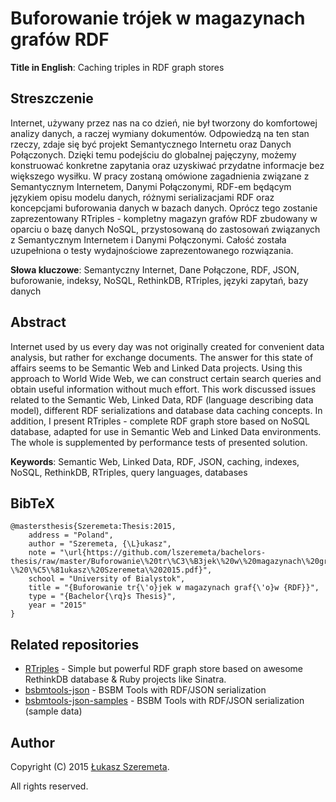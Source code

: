 # Buforowanie trójek w magazynach grafów RDF

**Title in English**: Caching triples in RDF graph stores

## Streszczenie
Internet, używany przez nas na co dzień, nie był tworzony do komfortowej analizy danych, a raczej wymiany dokumentów. Odpowiedzą na ten stan rzeczy, zdaje się być projekt Semantycznego Internetu oraz Danych Połączonych. Dzięki temu podejściu do globalnej pajęczyny, możemy konstruować konkretne zapytania oraz uzyskiwać przydatne informacje bez większego wysiłku. W pracy zostaną omówione zagadnienia związane z Semantycznym Internetem, Danymi Połączonymi, RDF-em będącym językiem opisu modelu danych, różnymi serializacjami RDF oraz koncepcjami buforowania danych w bazach danych. Oprócz tego zostanie zaprezentowany RTriples - kompletny magazyn grafów RDF zbudowany w oparciu o bazę danych NoSQL, przystosowaną do zastosowań związanych z Semantycznym Internetem i Danymi Połączonymi. Całość została uzupełniona o testy wydajnościowe zaprezentowanego rozwiązania.

**Słowa kluczowe**: Semantyczny Internet, Dane Połączone, RDF, JSON, buforowanie, indeksy, NoSQL, RethinkDB, RTriples, języki zapytań, bazy danych


## Abstract
Internet used by us every day was not originally created for convenient data analysis, but rather for exchange documents. The answer for this state of affairs seems to be Semantic Web and Linked Data projects. Using this approach to World Wide Web, we can construct certain search queries and obtain useful information without much effort. This work discussed issues related to the Semantic Web, Linked Data, RDF (language describing data model), different RDF serializations and database data caching concepts. In addition, I present RTriples - complete RDF graph store based on NoSQL database, adapted for use in Semantic Web and Linked Data environments. The whole is supplemented by performance tests of presented solution.

**Keywords**: Semantic Web, Linked Data, RDF, JSON, caching, indexes, NoSQL, RethinkDB, RTriples, query languages, databases


## BibTeX

```
@mastersthesis{Szeremeta:Thesis:2015,
	address = "Poland",
	author = "Szeremeta, {\L}ukasz",
	note = "\url{https://github.com/lszeremeta/bachelors-thesis/raw/master/Buforowanie\%20tr\%C3\%B3jek\%20w\%20magazynach\%20graf\%C3\%B3w\%20RDF\%20-\%20\%C5\%81ukasz\%20Szeremeta\%202015.pdf}",
	school = "University of Bialystok",
	title = "{Buforowanie tr{\'o}jek w magazynach graf{\'o}w {RDF}}",
	type = "{Bachelor{\rq}s Thesis}",
	year = "2015"
}
```


## Related repositories

* [RTriples](https://github.com/lszeremeta/RTriples) - Simple but powerful RDF graph store based on awesome RethinkDB database & Ruby projects like Sinatra.
* [bsbmtools-json](https://github.com/lszeremeta/bsbmtools-json) - BSBM Tools with RDF/JSON serialization
* [bsbmtools-json-samples](https://github.com/lszeremeta/bsbmtools-json-samples) - BSBM Tools with RDF/JSON serialization (sample data)

## Author

Copyright (C) 2015 [Łukasz Szeremeta](https://github.com/lszeremeta).

All rights reserved.
